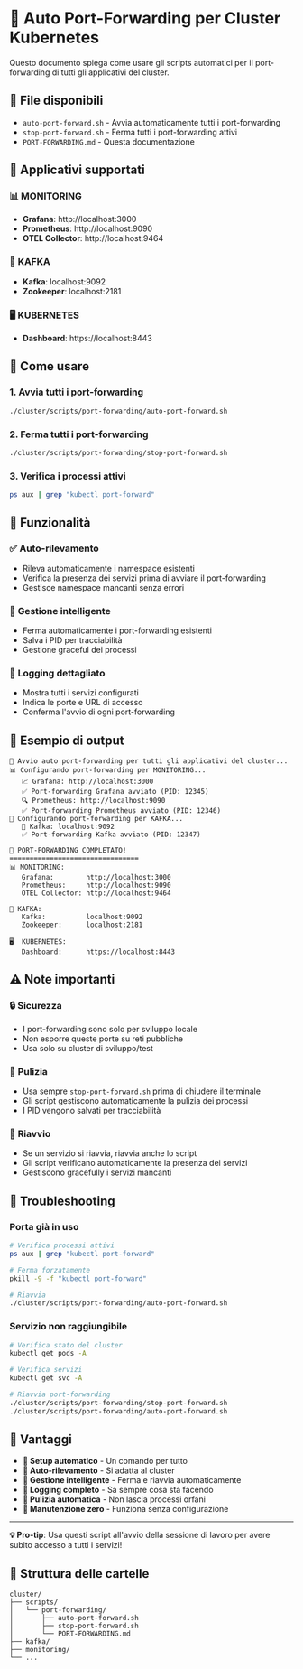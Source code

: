 # 🚀 Auto Port-Forwarding per Cluster Kubernetes

Questo documento spiega come usare gli scripts automatici per il port-forwarding di tutti gli applicativi del cluster.

## 📁 File disponibili

- `auto-port-forward.sh` - Avvia automaticamente tutti i port-forwarding
- `stop-port-forward.sh` - Ferma tutti i port-forwarding attivi
- `PORT-FORWARDING.md` - Questa documentazione

## 🎯 Applicativi supportati

### 📊 **MONITORING**
- **Grafana**: http://localhost:3000
- **Prometheus**: http://localhost:9090  
- **OTEL Collector**: http://localhost:9464

### 📨 **KAFKA**
- **Kafka**: localhost:9092
- **Zookeeper**: localhost:2181

### 🖥️ **KUBERNETES**
- **Dashboard**: https://localhost:8443

## 🚀 Come usare

### 1. Avvia tutti i port-forwarding
```bash
./cluster/scripts/port-forwarding/auto-port-forward.sh
```

### 2. Ferma tutti i port-forwarding
```bash
./cluster/scripts/port-forwarding/stop-port-forward.sh
```

### 3. Verifica i processi attivi
```bash
ps aux | grep "kubectl port-forward"
```

## 🔧 Funzionalità

### ✅ **Auto-rilevamento**
- Rileva automaticamente i namespace esistenti
- Verifica la presenza dei servizi prima di avviare il port-forwarding
- Gestisce namespace mancanti senza errori

### 🛑 **Gestione intelligente**
- Ferma automaticamente i port-forwarding esistenti
- Salva i PID per tracciabilità
- Gestione graceful dei processi

### 📝 **Logging dettagliato**
- Mostra tutti i servizi configurati
- Indica le porte e URL di accesso
- Conferma l'avvio di ogni port-forwarding

## 🎨 Esempio di output

```
🚀 Avvio auto port-forwarding per tutti gli applicativi del cluster...
📊 Configurando port-forwarding per MONITORING...
   📈 Grafana: http://localhost:3000
   ✅ Port-forwarding Grafana avviato (PID: 12345)
   🔍 Prometheus: http://localhost:9090
   ✅ Port-forwarding Prometheus avviato (PID: 12346)
📨 Configurando port-forwarding per KAFKA...
   🚀 Kafka: localhost:9092
   ✅ Port-forwarding Kafka avviato (PID: 12347)

🎯 PORT-FORWARDING COMPLETATO!
================================
📊 MONITORING:
   Grafana:        http://localhost:3000
   Prometheus:     http://localhost:9090
   OTEL Collector: http://localhost:9464

📨 KAFKA:
   Kafka:          localhost:9092
   Zookeeper:      localhost:2181

🖥️  KUBERNETES:
   Dashboard:      https://localhost:8443
```

## ⚠️ Note importanti

### 🔒 **Sicurezza**
- I port-forwarding sono solo per sviluppo locale
- Non esporre queste porte su reti pubbliche
- Usa solo su cluster di sviluppo/test

### 🧹 **Pulizia**
- Usa sempre `stop-port-forward.sh` prima di chiudere il terminale
- Gli script gestiscono automaticamente la pulizia dei processi
- I PID vengono salvati per tracciabilità

### 🔄 **Riavvio**
- Se un servizio si riavvia, riavvia anche lo script
- Gli script verificano automaticamente la presenza dei servizi
- Gestiscono gracefully i servizi mancanti

## 🚨 Troubleshooting

### Porta già in uso
```bash
# Verifica processi attivi
ps aux | grep "kubectl port-forward"

# Ferma forzatamente
pkill -9 -f "kubectl port-forward"

# Riavvia
./cluster/scripts/port-forwarding/auto-port-forward.sh
```

### Servizio non raggiungibile
```bash
# Verifica stato del cluster
kubectl get pods -A

# Verifica servizi
kubectl get svc -A

# Riavvia port-forwarding
./cluster/scripts/port-forwarding/stop-port-forward.sh
./cluster/scripts/port-forwarding/auto-port-forward.sh
```

## 🎉 Vantaggi

- **🚀 Setup automatico** - Un comando per tutto
- **🔄 Auto-rilevamento** - Si adatta al cluster
- **🛑 Gestione intelligente** - Ferma e riavvia automaticamente
- **📝 Logging completo** - Sa sempre cosa sta facendo
- **🧹 Pulizia automatica** - Non lascia processi orfani
- **🔧 Manutenzione zero** - Funziona senza configurazione

---

**💡 Pro-tip**: Usa questi script all'avvio della sessione di lavoro per avere subito accesso a tutti i servizi!

## 📁 Struttura delle cartelle

```
cluster/
├── scripts/
│   └── port-forwarding/
│       ├── auto-port-forward.sh
│       ├── stop-port-forward.sh
│       └── PORT-FORWARDING.md
├── kafka/
├── monitoring/
└── ...
``` 